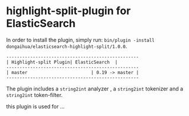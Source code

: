 highlight-split-plugin for ElasticSearch
========================================

In order to install the plugin, simply run: `bin/plugin -install dongaihua/elasticsearch-highlight-split/1.0.0`.

    --------------------------------------------------
    | Highlight-split Plugin| ElasticSearch  |
    --------------------------------------------------
    | master                        | 0.19 -> master |
    --------------------------------------------------

The plugin includes a `string2int` analyzer , a `string2int` tokenizer  and a `string2int` token-filter.

this plugin is used for ...

